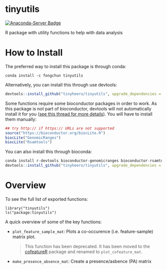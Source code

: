 # tinyutils

[![Anaconda-Server Badge](https://anaconda.org/fongchun/r-tinyutils/badges/version.svg)](https://anaconda.org/fongchun/r-tinyutils)

R package with utility functions to help with data analysis

# How to Install

The preferred way to install this package is through conda:

```
conda install -c fongchun tinyutils
```

Alternatively, you can install this through use devtools:

```r
devtools::install_github("tinyheero/tinyutils", upgrade_dependencies = FALSE)
```

Some functions require some bioconductor packages in order to work. As this package is not part of bioconductor, devtools will not automatically install it for you ([see this thread for more details](https://github.com/hadley/devtools/issues/700)). You will have to install them manually:

```r
## try http:// if https:// URLs are not supported
source("https://bioconductor.org/biocLite.R")
biocLite("GenomicRanges")
biocLite("Rsamtools")
```

You can also install this through bioconda: 

```r
conda install r-devtools bioconductor-genomicranges bioconductor-rsamtools
devtools::install_github("tinyheero/tinyutils", upgrade_dependencies = FALSE)
```

# Overview

To see the full list of exported functions:

```{r}
library("tinyutils")
ls("package:tinyutils")
```

A quick overview of some of the key functions:

* `plot_feature_sample_mat`: Plots a co-occurence (i.e. feature-sample) matrix plot. 

    > This function has been deprecated. It has been moved to the [cofeatureR](https://cran.r-project.org/web/packages/cofeatureR/index.html) package and renamed to `plot_cofeature_mat`.

* `make_presence_absence_mat`: Create a presence/asbence (PA) matrix 

